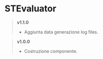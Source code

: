 # STEvaluator

> **v1.1.0**
>	* Aggiunta data generazione log files.

> **v1.0.0**
>	* Costruzione componente.
